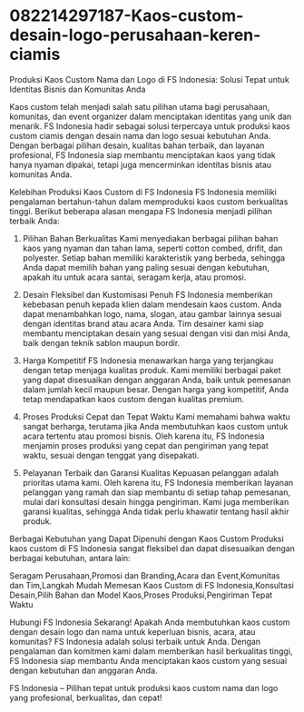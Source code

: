 # 082214297187-Kaos-custom-desain-logo-perusahaan-keren-ciamis
Produksi Kaos Custom Nama dan Logo di FS Indonesia: Solusi Tepat untuk Identitas Bisnis dan Komunitas Anda

Kaos custom telah menjadi salah satu pilihan utama bagi perusahaan, komunitas, dan event organizer dalam menciptakan identitas yang unik dan menarik. FS Indonesia hadir sebagai solusi terpercaya untuk produksi kaos custom ciamis dengan desain nama dan logo sesuai kebutuhan Anda. Dengan berbagai pilihan desain, kualitas bahan terbaik, dan layanan profesional, FS Indonesia siap membantu menciptakan kaos yang tidak hanya nyaman dipakai, tetapi juga mencerminkan identitas bisnis atau komunitas Anda.

Kelebihan Produksi Kaos Custom di FS Indonesia
FS Indonesia memiliki pengalaman bertahun-tahun dalam memproduksi kaos custom berkualitas tinggi. Berikut beberapa alasan mengapa FS Indonesia menjadi pilihan terbaik Anda:

1. Pilihan Bahan Berkualitas
Kami menyediakan berbagai pilihan bahan kaos yang nyaman dan tahan lama, seperti cotton combed, drifit, dan polyester. Setiap bahan memiliki karakteristik yang berbeda, sehingga Anda dapat memilih bahan yang paling sesuai dengan kebutuhan, apakah itu untuk acara santai, seragam kerja, atau promosi.

2. Desain Fleksibel dan Kustomisasi Penuh
FS Indonesia memberikan kebebasan penuh kepada klien dalam mendesain kaos custom. Anda dapat menambahkan logo, nama, slogan, atau gambar lainnya sesuai dengan identitas brand atau acara Anda. Tim desainer kami siap membantu menciptakan desain yang sesuai dengan visi dan misi Anda, baik dengan teknik sablon maupun bordir.

3. Harga Kompetitif
FS Indonesia menawarkan harga yang terjangkau dengan tetap menjaga kualitas produk. Kami memiliki berbagai paket yang dapat disesuaikan dengan anggaran Anda, baik untuk pemesanan dalam jumlah kecil maupun besar. Dengan harga yang kompetitif, Anda tetap mendapatkan kaos custom dengan kualitas premium.

4. Proses Produksi Cepat dan Tepat Waktu
Kami memahami bahwa waktu sangat berharga, terutama jika Anda membutuhkan kaos custom untuk acara tertentu atau promosi bisnis. Oleh karena itu, FS Indonesia menjamin proses produksi yang cepat dan pengiriman yang tepat waktu, sesuai dengan tenggat yang disepakati.

5. Pelayanan Terbaik dan Garansi Kualitas
Kepuasan pelanggan adalah prioritas utama kami. Oleh karena itu, FS Indonesia memberikan layanan pelanggan yang ramah dan siap membantu di setiap tahap pemesanan, mulai dari konsultasi desain hingga pengiriman. Kami juga memberikan garansi kualitas, sehingga Anda tidak perlu khawatir tentang hasil akhir produk.

Berbagai Kebutuhan yang Dapat Dipenuhi dengan Kaos Custom
Produksi kaos custom di FS Indonesia sangat fleksibel dan dapat disesuaikan dengan berbagai kebutuhan, antara lain:

Seragam Perusahaan,Promosi dan Branding,Acara dan Event,Komunitas dan Tim,Langkah Mudah Memesan Kaos Custom di FS Indonesia,Konsultasi Desain,Pilih Bahan dan Model Kaos,Proses Produksi,Pengiriman Tepat Waktu

Hubungi FS Indonesia Sekarang!
Apakah Anda membutuhkan kaos custom dengan desain logo dan nama untuk keperluan bisnis, acara, atau komunitas? FS Indonesia adalah solusi terbaik untuk Anda. Dengan pengalaman dan komitmen kami dalam memberikan hasil berkualitas tinggi, FS Indonesia siap membantu Anda menciptakan kaos custom yang sesuai dengan kebutuhan dan anggaran Anda.

FS Indonesia – Pilihan tepat untuk produksi kaos custom nama dan logo yang profesional, berkualitas, dan cepat!

